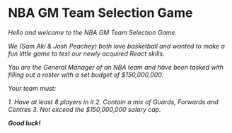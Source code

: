 # NBA GM Team Selection Game

_Hello and welcome to the NBA GM Team Selection Game._

_We (Sam Aki & Josh Peachey) both love basketball and wanted to make a fun little game to test our newly acquired React skills._

_You are the General Manager of an NBA team and have been tasked with filling out a roster with a set budget of $150,000,000._

_Your team must:_

_1. Have at least 8 players in it_
_2. Contain a mix of Guards, Forwards and Centres_
_3. Not exceed the $150,000,000 salary cap._

___Good luck!___
